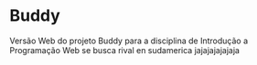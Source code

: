 # Buddy
  Versão Web do projeto Buddy para a disciplina de Introdução a Programação Web
se busca rival en sudamerica jajajajajajaja

